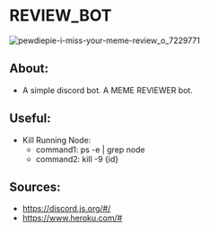 # REVIEW_BOT

![pewdiepie-i-miss-your-meme-review_o_7229771](https://user-images.githubusercontent.com/15916367/98624917-f63f9680-22cb-11eb-9392-42003e296135.jpg)

## About:
- A simple discord bot. A MEME REVIEWER bot.

## Useful:
- Kill Running Node:
	- command1: ps -e | grep node
	- command2: kill -9 {id}

## Sources:
- https://discord.js.org/#/
- https://www.heroku.com/#


